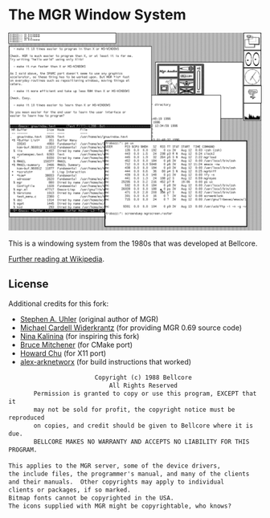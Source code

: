 # The MGR Window System

![MGR running on a Sun SPARCstation ELC workstation running SunOS](./.github/mgrscreen.png)

This is a windowing system from the 1980s that was developed at Bellcore.

[Further reading at Wikipedia](https://en.wikipedia.org/wiki/ManaGeR).

## License

Additional credits for this fork:

- [Stephen A. Uhler](https://sau.homeip.net/) (original author of MGR)
- [Michael Cardell Widerkrantz](https://hack.org/~mc/mgr/) (for providing MGR 0.69 source code)
- [Nina Kalinina](https://tech.lgbt/@nina_kali_nina/115340373015475265) (for inspiring this fork)
- [Bruce Mitchener](https://github.com/ProgrammerArchaeology/bellcore-mgr) (for CMake port)
- [Howard Chu](https://github.com/hyc/mgr/) (for X11 port)
- [alex-arknetworx](https://github.com/alex-arknetworx/mgr) (for build instructions that worked)

```
                        Copyright (c) 1988 Bellcore
                            All Rights Reserved
       Permission is granted to copy or use this program, EXCEPT that it
       may not be sold for profit, the copyright notice must be reproduced
       on copies, and credit should be given to Bellcore where it is due.
       BELLCORE MAKES NO WARRANTY AND ACCEPTS NO LIABILITY FOR THIS PROGRAM.

This applies to the MGR server, some of the device drivers,
the include files, the programmer's manual, and many of the clients
and their manuals.  Other copyrights may apply to individual
clients or packages, if so marked.
Bitmap fonts cannot be copyrighted in the USA.
The icons supplied with MGR might be copyrightable, who knows?
```
